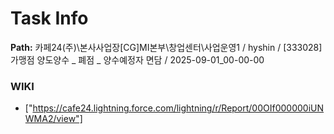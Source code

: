 # Task Info

**Path:** 카페24(주)\본사사업장\[CG]MI본부\창업센터\사업운영1 / hyshin / [333028] 가맹점 양도양수 _ 폐점 _ 양수예정자 면담 / 2025-09-01_00-00-00

### WIKI
- ["https://cafe24.lightning.force.com/lightning/r/Report/00OIf000000iUNWMA2/view"]

